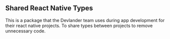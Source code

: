 ## Shared React Native Types
This is a package that the Devlander team uses during app development for their react native projects. 
To share types between projects to remove unnecessary code. 

